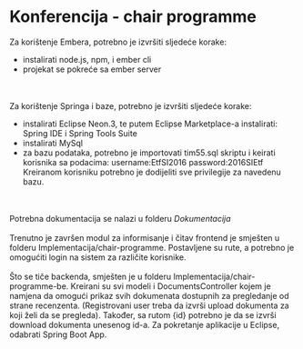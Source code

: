 # Konferencija - chair programme

Za korištenje Embera, potrebno je izvršiti sljedeće korake:
- instalirati node.js, npm, i ember cli
- projekat se pokreće sa ember server

<br><br>
Za korištenje Springa i baze, potrebno je izvršiti sljedeće korake:
- instalirati Eclipse Neon.3, te putem Eclipse Marketplace-a instalirati: Spring IDE i Spring Tools Suite
- instalirati MySql
- za bazu podataka, potrebno je importovati tim55.sql skriptu i keirati korisnika sa podacima:
    username:EtfSI2016
    password:2016SIEtf
Kreiranom korisniku potrebno je dodijeliti sve privilegije za navedenu bazu.


<br><br>
Potrebna dokumentacija se nalazi u folderu <i>Dokumentacija</i>
<br><br>
Trenutno je završen modul za informisanje i čitav frontend je smješten u folderu Implementacija/chair-programme. Postavljene su rute, a potrebno je omogućiti login na sistem za različite korisnike.
<br><br>
Što se tiče backenda, smješten je u folderu Implementacija/chair-programme-be. Kreirani su svi modeli i DocumentsController kojem je namjena da omogući prikaz svih dokumenata dostupnih za pregledanje od strane recenzenta. (Registrovani user treba da izvrši upload dokumenta za koji želi da se pregleda). Također, sa rutom {id} potrebno je da se izvrši download dokumenta unesenog id-a.
Za pokretanje aplikacije u Eclipse, odabrati Spring Boot App.

